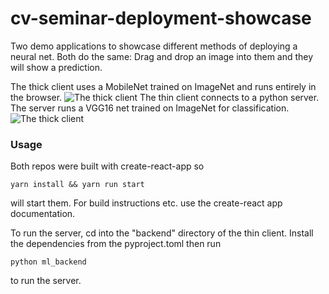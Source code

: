 # cv-seminar-deployment-showcase

Two demo applications to showcase different methods of deploying a neural net.
Both do the same:
Drag and drop an image into them and they will show a prediction.

The thick client uses a MobileNet trained on ImageNet and runs entirely in the browser.
![The thick client](https://github.com/mx-e/cv-seminar-deployment-showcase/edit/main/thick_client.png)
The thin client connects to a python server. The server runs a VGG16 net trained on ImageNet for classification.
![The thick client](https://github.com/mx-e/cv-seminar-deployment-showcase/edit/main/thin_client.png)


### Usage

Both repos were built with create-react-app so 

```
yarn install && yarn run start
```
will start them. For build instructions etc. use the create-react app documentation.

To run the server, cd into the "backend" directory of the thin client. Install the dependencies from the pyproject.toml then run 

```
python ml_backend
```
to run the server.
